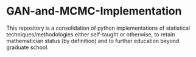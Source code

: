 # GAN-and-MCMC-Implementation
This repository is a consolidation of python implementations of statistical techniques/methodologies either self-taught or otherwise, to retain mathematician status (by definition) and to further education beyond graduate school.
